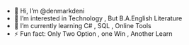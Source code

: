 - 👋 Hi, I’m @denmarkdeni
- 👀 I’m interested in Technology , But B.A.English Literature 
- 🌱 I’m currently learning C# , SQL , Online Tools 
- ⚡ Fun fact: Only Two Option , one Win , Another Learn

<!---
denmarkdeni/denmarkdeni is a ✨ special ✨ repository because its `README.md` (this file) appears on your GitHub profile.
You can click the Preview link to take a look at your changes.
--->
